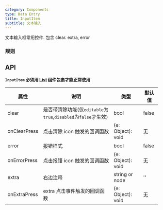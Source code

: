 ```yaml
---
category: Components
type: Data Entry
title: InputItem
subtitle: 文本输入
---
```


文本输入框常用控件. 包含 clear. extra, error

### 规则


## API

**`InputItem` 必须用 [List](https://mobile.ant.design/components/list) 组件包裹才能正常使用**

属性 | 说明 | 类型 | 默认值
----|-----|------|------
| clear      |  是否带清除功能(仅`editable`为`true`,`disabled`为`false`才生效) | bool | false  |
| onClearPress       | 点击清除 icon 触发的回调函数  | (e: Object): void |  无  |
| error       | 报错样式        | bool |  false  |
| onErrorPress       | 点击报错 icon 触发的回调函数  | (e: Object): void |  无  |
| extra       | 右边注释   | string or node |  ''  |
| onExtraPress      | extra 点击事件触发的回调函数 | (e: Object): void |  无  |

